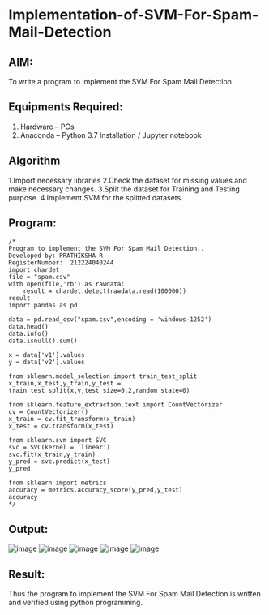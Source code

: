 # Implementation-of-SVM-For-Spam-Mail-Detection

## AIM:
To write a program to implement the SVM For Spam Mail Detection.

## Equipments Required:
1. Hardware – PCs
2. Anaconda – Python 3.7 Installation / Jupyter notebook

## Algorithm
1.Import necessary libraries
2.Check the dataset for missing values and make necessary changes.
3.Split the dataset for Training and Testing purpose.
4.Implement SVM for the splitted datasets.

## Program:
```
/*
Program to implement the SVM For Spam Mail Detection..
Developed by: PRATHIKSHA R
RegisterNumber:  212224040244
import chardet 
file = "spam.csv"
with open(file,'rb') as rawdata:
    result = chardet.detect(rawdata.read(100000))
result
import pandas as pd

data = pd.read_csv("spam.csv",encoding = 'windows-1252')
data.head()
data.info()
data.isnull().sum()

x = data['v1'].values
y = data['v2'].values

from sklearn.model_selection import train_test_split
x_train,x_test,y_train,y_test = train_test_split(x,y,test_size=0.2,random_state=0)

from sklearn.feature_extraction.text import CountVectorizer
cv = CountVectorizer()
x_train = cv.fit_transform(x_train)
x_test = cv.transform(x_test)

from sklearn.svm import SVC
svc = SVC(kernel = 'linear')
svc.fit(x_train,y_train)
y_pred = svc.predict(x_test)
y_pred

from sklearn import metrics
accuracy = metrics.accuracy_score(y_pred,y_test)
accuracy
*/
```

## Output:
![image](https://github.com/user-attachments/assets/f6fa2707-ee8e-41e4-9647-16b69589fa57)
![image](https://github.com/user-attachments/assets/06ccd565-2cf9-49d7-a369-e0d94e0ce211)
![image](https://github.com/user-attachments/assets/733462e7-0b68-4a22-9cfe-010e222f8868)
![image](https://github.com/user-attachments/assets/24f9ef3f-92d0-4a21-a8ac-010c714c8d1b)
![image](https://github.com/user-attachments/assets/4d87707d-b1cd-4e24-beed-58441fb5d60f)


## Result:
Thus the program to implement the SVM For Spam Mail Detection is written and verified using python programming.
